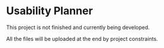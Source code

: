 # Usability Planner

This project is not finished and currently being developed.

All the files will be uploaded at the end by project constraints.